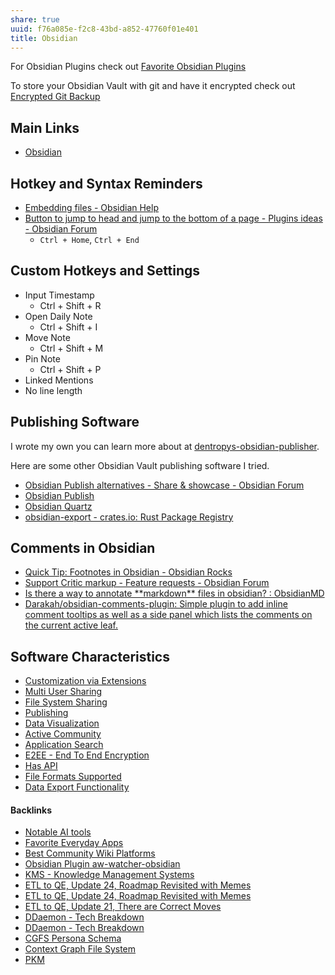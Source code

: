 ```yaml
---
share: true
uuid: f76a085e-f2c8-43bd-a852-47760f01e401
title: Obsidian
---
```

For Obsidian Plugins check out [Favorite Obsidian Plugins](../275484f1-3b27-4128-93bb-a12846eb3a02)

To store your Obsidian Vault with git and have it encrypted check out [Encrypted Git Backup](../80fd8a43-b643-4eb9-9b8c-b9bc6d4a2d03)
## Main Links

* [Obsidian](https://obsidian.md/)

## Hotkey and Syntax Reminders

* [Embedding files - Obsidian Help](https://help.obsidian.md/Linking+notes+and+files/Embedding+files)
* [Button to jump to head and jump to the bottom of a page - Plugins ideas - Obsidian Forum](https://forum.obsidian.md/t/button-to-jump-to-head-and-jump-to-the-bottom-of-a-page/18765)
	* `Ctrl + Home`, `Ctrl + End`
## Custom Hotkeys and Settings

* Input Timestamp
	* Ctrl + Shift + R
* Open Daily Note
	* Ctrl + Shift + I
* Move Note
	* Ctrl + Shift + M
* Pin Note
	* Ctrl + Shift + P
* Linked Mentions
* No line length

## Publishing Software

I wrote my own you can learn more about at [dentropys-obsidian-publisher](../f43d858e-c32e-4d15-bfc4-456bb7f56ceb). 

Here are some other Obsidian Vault publishing software I tried.

* [Obsidian Publish alternatives - Share & showcase - Obsidian Forum](https://forum.obsidian.md/t/obsidian-publish-alternatives/22886)
* [Obsidian Publish](../7e20362a-e34a-4158-9e39-9a902a082ccf)
* [Obsidian Quartz](../9b6bc4c9-4b11-46b9-a142-e6b4d84b8e92)
* [obsidian-export - crates.io: Rust Package Registry](https://crates.io/crates/obsidian-export)

## Comments in Obsidian

* [Quick Tip: Footnotes in Obsidian - Obsidian Rocks](https://obsidian.rocks/footnotes-in-obsidian/)
* [Support Critic markup - Feature requests - Obsidian Forum](https://forum.obsidian.md/t/support-critic-markup/18485)
* [Is there a way to annotate \*\*markdown\*\* files in obsidian? : ObsidianMD](https://old.reddit.com/r/ObsidianMD/comments/15zeozg/is_there_a_way_to_annotate_markdown_files_in/)
* [Darakah/obsidian-comments-plugin: Simple plugin to add inline comment tooltips as well as a side panel which lists the comments on the current active leaf.](https://github.com/Darakah/obsidian-comments-plugin)

## Software Characteristics

* [Customization via Extensions](../33ed3a6c-3b95-4d21-9cf4-e3b46f9af974)
* [Multi User Sharing](../8688a0f4-aff4-46a1-a83a-9e3908ce72ec)
* [File System Sharing](../a0c42465-8a0f-400d-86eb-fa7decb35ef0)
* [Publishing](../8ffb70c7-2315-4f73-9867-6885d064457e)
* [Data Visualization](../ef29cab3-4aef-413f-b603-29cfeedd290d)
* [Active Community](../dfc0303f-7458-482a-afda-92c3441180bb)
* [Application Search](../4393acec-181e-4eab-a88d-5a66542ac158)
* [E2EE - End To End Encryption](../8e5d1866-cd6a-495d-bd0c-3bf8b4c6c420)
* [Has API](../1059b83a-2c44-492f-a5b2-e716eb7b7ea8)
* [File Formats Supported](../b5b62336-cd54-408d-990e-a7de11b4d27c)
* [Data Export Functionality](../488b9eda-db35-4ecb-bf55-c6f851af116b)

#### Backlinks

* [Notable AI tools](/1f16e3ec-47c6-4f57-97a6-4ab3bbec3237)
* [Favorite Everyday Apps](/444ff7c7-77b4-483c-b801-3955d2daeb0a)
* [Best Community Wiki Platforms](/eb0a4ed0-c2cb-4492-8c69-0036e6823a9e)
* [Obsidian Plugin aw-watcher-obsidian](/ed5a16ab-a774-4aa4-a8b9-599e49123019)
* [KMS - Knowledge Management Systems](/6aef6fe9-4c4e-4f3a-850c-e163e2303f81)
* [ETL to QE, Update 24, Roadmap Revisited with Memes](/89c90b4a-2065-4b58-93eb-107794ed8671)
* [ETL to QE, Update 24, Roadmap Revisited with Memes](/89c90b4a-2065-4b58-93eb-107794ed8671)
* [ETL to QE, Update 21, There are Correct Moves](/d6c6d932-5842-4fbc-a67d-1759c2c2bb02)
* [DDaemon - Tech Breakdown](/457c6a22-361f-4b4b-9867-809c7c6d0316)
* [DDaemon - Tech Breakdown](/457c6a22-361f-4b4b-9867-809c7c6d0316)
* [CGFS Persona Schema](/bbb2e4e9-08b9-461e-ba58-8a15c27d06d1)
* [Context Graph File System](/54d596b2-12c5-485f-a2c9-e816e112e349)
* [PKM](/10e57c0e-9c54-41fb-82d0-f36f3165c4ac)